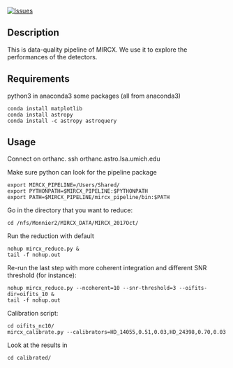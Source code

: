 [![Issues](https://img.shields.io/badge/Issues-Google%20Drive-yellow)](https://docs.google.com/spreadsheets/d/1u_0kam15HsIwaykv2pTbjCr-tc5QUNMNZxyS4CEOa1M/edit#gid=0)

## Description

This is data-quality pipeline of MIRCX.
We use it to explore the performances of the detectors.

## Requirements

python3 in anaconda3
some packages (all from anaconda3)

    conda install matplotlib
    conda install astropy
    conda install -c astropy astroquery

## Usage

Connect on orthanc.
    ssh orthanc.astro.lsa.umich.edu

Make sure python can look for the pipeline package

    export MIRCX_PIPELINE=/Users/Shared/
    export PYTHONPATH=$MIRCX_PIPELINE:$PYTHONPATH
    export PATH=$MIRCX_PIPELINE/mircx_pipeline/bin:$PATH

Go in the directory that you want to reduce:
 
    cd /nfs/Monnier2/MIRCX_DATA/MIRCX_2017Oct/

Run the reduction with default

    nohup mircx_reduce.py &
    tail -f nohup.out

Re-run the last step with more coherent integration
and different SNR threshold (for instance):

    nohup mircx_reduce.py --ncoherent=10 --snr-threshold=3 --oifits-dir=oifits_10 &
    tail -f nohup.out
  
Calibration script:

    cd oifits_nc10/
    mircx_calibrate.py --calibrators=HD_14055,0.51,0.03,HD_24398,0.70,0.03

Look at the results in 
  
    cd calibrated/

